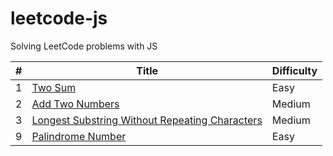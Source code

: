 # leetcode-js

Solving LeetCode problems with JS

|   # | Title                                                                                                          | Difficulty |
| --: | -------------------------------------------------------------------------------------------------------------- | :--------- |
|   1 | [Two Sum](Problems/0001-two-sum)                                                                               | Easy       |
|   2 | [Add Two Numbers](Problems/0002-add-two-numbers)                                                               | Medium     |
|   3 | [Longest Substring Without Repeating Characters](Problems/0003-longest-substring-without-repeating-characters) | Medium     |
|   9 | [Palindrome Number](Problems/0009-palindrome-number)                                                           | Easy       |
